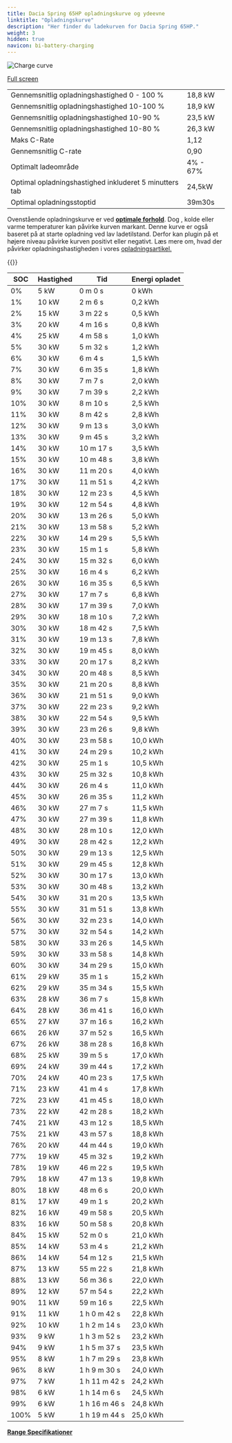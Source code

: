 ```yaml
---
title: Dacia Spring 65HP opladningskurve og ydeevne
linktitle: "Opladningskurve"
description: "Her finder du ladekurven for Dacia Spring 65HP."
weight: 3
hidden: true
navicon: bi-battery-charging
---
```

<!-- markdownlint-disable MD033 -->
<img src="../chargingcurve.svg" alt="Charge curve" class="img-fluid">

[Full screen](/models/dacia/spring/spring_65hp/chargingcurve.svg)


<table class="table table-striped border">
<tbody>
<tr>
<td>Gennemsnitlig opladningshastighed 0 - 100 %</td><td>18,8 kW</td>
</tr>
<tr>
<td>Gennemsnitlig opladningshastighed 10-100 %</td><td>18,9 kW</td>
</tr>
<tr>
<td>Gennemsnitlig opladningshastighed 10-90 %</td><td>23,5 kW</td>
</tr>
<tr>
<td>Gennemsnitlig opladningshastighed 10-80 %</td><td>26,3 kW</td>
</tr>
<tr>
<td>Maks C-Rate</td><td>1,12</td>
</tr>
<tr>
<td>Gennemsnitlig C-rate</td><td>0,90</td>
</tr>
<tr>
<td>Optimalt ladeområde</td><td>4% - 67%</td>
</tr>
<tr>
<td>Optimal opladningshastighed inkluderet 5 minutters tab</td><td>24,5kW</td>
</tr>
<tr>
<td>Optimal opladningsstoptid</td><td>39m30s</td>
</tr>
</tbody>
</table>


Ovenstående opladningskurve er ved **[optimale forhold](../../../../../technology/battery/charging/#temperature)**. Dog , kolde eller varme temperaturer kan påvirke kurven markant. Denne kurve er også baseret på at starte opladning ved lav ladetilstand. Derfor kan plugin på et højere niveau påvirke kurven positivt eller negativt. Læs mere om, hvad der påvirker opladningshastigheden i vores [opladningsartikel.](../../../../../technology/battery/charging/)


{{<evkxdisplayaddarticle />}}
<table class="table table-striped border">
<thead>
<tr><th>SOC</th><th>Hastighed</th><th>Tid</th><th>Energi opladet</th></tr>
</thead>
<tbody>
<tr>
<td>0%</td><td>5 kW</td><td> 0 m 0 s </td><td>0 kWh </td>
</tr>
<tr>
<td>1%</td><td>10 kW</td><td> 2 m 6 s </td><td>0,2 kWh </td>
</tr>
<tr>
<td>2%</td><td>15 kW</td><td> 3 m 22 s </td><td>0,5 kWh </td>
</tr>
<tr>
<td>3%</td><td>20 kW</td><td> 4 m 16 s </td><td>0,8 kWh </td>
</tr>
<tr>
<td>4%</td><td>25 kW</td><td> 4 m 58 s </td><td>1,0 kWh </td>
</tr>
<tr>
<td>5%</td><td>30 kW</td><td> 5 m 32 s </td><td>1,2 kWh </td>
</tr>
<tr>
<td>6%</td><td>30 kW</td><td> 6 m 4 s </td><td>1,5 kWh </td>
</tr>
<tr>
<td>7%</td><td>30 kW</td><td> 6 m 35 s </td><td>1,8 kWh </td>
</tr>
<tr>
<td>8%</td><td>30 kW</td><td> 7 m 7 s </td><td>2,0 kWh </td>
</tr>
<tr>
<td>9%</td><td>30 kW</td><td> 7 m 39 s </td><td>2,2 kWh </td>
</tr>
<tr>
<td>10%</td><td>30 kW</td><td> 8 m 10 s </td><td>2,5 kWh </td>
</tr>
<tr>
<td>11%</td><td>30 kW</td><td> 8 m 42 s </td><td>2,8 kWh </td>
</tr>
<tr>
<td>12%</td><td>30 kW</td><td> 9 m 13 s </td><td>3,0 kWh </td>
</tr>
<tr>
<td>13%</td><td>30 kW</td><td> 9 m 45 s </td><td>3,2 kWh </td>
</tr>
<tr>
<td>14%</td><td>30 kW</td><td> 10 m 17 s </td><td>3,5 kWh </td>
</tr>
<tr>
<td>15%</td><td>30 kW</td><td> 10 m 48 s </td><td>3,8 kWh </td>
</tr>
<tr>
<td>16%</td><td>30 kW</td><td> 11 m 20 s </td><td>4,0 kWh </td>
</tr>
<tr>
<td>17%</td><td>30 kW</td><td> 11 m 51 s </td><td>4,2 kWh </td>
</tr>
<tr>
<td>18%</td><td>30 kW</td><td> 12 m 23 s </td><td>4,5 kWh </td>
</tr>
<tr>
<td>19%</td><td>30 kW</td><td> 12 m 54 s </td><td>4,8 kWh </td>
</tr>
<tr>
<td>20%</td><td>30 kW</td><td> 13 m 26 s </td><td>5,0 kWh </td>
</tr>
<tr>
<td>21%</td><td>30 kW</td><td> 13 m 58 s </td><td>5,2 kWh </td>
</tr>
<tr>
<td>22%</td><td>30 kW</td><td> 14 m 29 s </td><td>5,5 kWh </td>
</tr>
<tr>
<td>23%</td><td>30 kW</td><td> 15 m 1 s </td><td>5,8 kWh </td>
</tr>
<tr>
<td>24%</td><td>30 kW</td><td> 15 m 32 s </td><td>6,0 kWh </td>
</tr>
<tr>
<td>25%</td><td>30 kW</td><td> 16 m 4 s </td><td>6,2 kWh </td>
</tr>
<tr>
<td>26%</td><td>30 kW</td><td> 16 m 35 s </td><td>6,5 kWh </td>
</tr>
<tr>
<td>27%</td><td>30 kW</td><td> 17 m 7 s </td><td>6,8 kWh </td>
</tr>
<tr>
<td>28%</td><td>30 kW</td><td> 17 m 39 s </td><td>7,0 kWh </td>
</tr>
<tr>
<td>29%</td><td>30 kW</td><td> 18 m 10 s </td><td>7,2 kWh </td>
</tr>
<tr>
<td>30%</td><td>30 kW</td><td> 18 m 42 s </td><td>7,5 kWh </td>
</tr>
<tr>
<td>31%</td><td>30 kW</td><td> 19 m 13 s </td><td>7,8 kWh </td>
</tr>
<tr>
<td>32%</td><td>30 kW</td><td> 19 m 45 s </td><td>8,0 kWh </td>
</tr>
<tr>
<td>33%</td><td>30 kW</td><td> 20 m 17 s </td><td>8,2 kWh </td>
</tr>
<tr>
<td>34%</td><td>30 kW</td><td> 20 m 48 s </td><td>8,5 kWh </td>
</tr>
<tr>
<td>35%</td><td>30 kW</td><td> 21 m 20 s </td><td>8,8 kWh </td>
</tr>
<tr>
<td>36%</td><td>30 kW</td><td> 21 m 51 s </td><td>9,0 kWh </td>
</tr>
<tr>
<td>37%</td><td>30 kW</td><td> 22 m 23 s </td><td>9,2 kWh </td>
</tr>
<tr>
<td>38%</td><td>30 kW</td><td> 22 m 54 s </td><td>9,5 kWh </td>
</tr>
<tr>
<td>39%</td><td>30 kW</td><td> 23 m 26 s </td><td>9,8 kWh </td>
</tr>
<tr>
<td>40%</td><td>30 kW</td><td> 23 m 58 s </td><td>10,0 kWh </td>
</tr>
<tr>
<td>41%</td><td>30 kW</td><td> 24 m 29 s </td><td>10,2 kWh </td>
</tr>
<tr>
<td>42%</td><td>30 kW</td><td> 25 m 1 s </td><td>10,5 kWh </td>
</tr>
<tr>
<td>43%</td><td>30 kW</td><td> 25 m 32 s </td><td>10,8 kWh </td>
</tr>
<tr>
<td>44%</td><td>30 kW</td><td> 26 m 4 s </td><td>11,0 kWh </td>
</tr>
<tr>
<td>45%</td><td>30 kW</td><td> 26 m 35 s </td><td>11,2 kWh </td>
</tr>
<tr>
<td>46%</td><td>30 kW</td><td> 27 m 7 s </td><td>11,5 kWh </td>
</tr>
<tr>
<td>47%</td><td>30 kW</td><td> 27 m 39 s </td><td>11,8 kWh </td>
</tr>
<tr>
<td>48%</td><td>30 kW</td><td> 28 m 10 s </td><td>12,0 kWh </td>
</tr>
<tr>
<td>49%</td><td>30 kW</td><td> 28 m 42 s </td><td>12,2 kWh </td>
</tr>
<tr>
<td>50%</td><td>30 kW</td><td> 29 m 13 s </td><td>12,5 kWh </td>
</tr>
<tr>
<td>51%</td><td>30 kW</td><td> 29 m 45 s </td><td>12,8 kWh </td>
</tr>
<tr>
<td>52%</td><td>30 kW</td><td> 30 m 17 s </td><td>13,0 kWh </td>
</tr>
<tr>
<td>53%</td><td>30 kW</td><td> 30 m 48 s </td><td>13,2 kWh </td>
</tr>
<tr>
<td>54%</td><td>30 kW</td><td> 31 m 20 s </td><td>13,5 kWh </td>
</tr>
<tr>
<td>55%</td><td>30 kW</td><td> 31 m 51 s </td><td>13,8 kWh </td>
</tr>
<tr>
<td>56%</td><td>30 kW</td><td> 32 m 23 s </td><td>14,0 kWh </td>
</tr>
<tr>
<td>57%</td><td>30 kW</td><td> 32 m 54 s </td><td>14,2 kWh </td>
</tr>
<tr>
<td>58%</td><td>30 kW</td><td> 33 m 26 s </td><td>14,5 kWh </td>
</tr>
<tr>
<td>59%</td><td>30 kW</td><td> 33 m 58 s </td><td>14,8 kWh </td>
</tr>
<tr>
<td>60%</td><td>30 kW</td><td> 34 m 29 s </td><td>15,0 kWh </td>
</tr>
<tr>
<td>61%</td><td>29 kW</td><td> 35 m 1 s </td><td>15,2 kWh </td>
</tr>
<tr>
<td>62%</td><td>29 kW</td><td> 35 m 34 s </td><td>15,5 kWh </td>
</tr>
<tr>
<td>63%</td><td>28 kW</td><td> 36 m 7 s </td><td>15,8 kWh </td>
</tr>
<tr>
<td>64%</td><td>28 kW</td><td> 36 m 41 s </td><td>16,0 kWh </td>
</tr>
<tr>
<td>65%</td><td>27 kW</td><td> 37 m 16 s </td><td>16,2 kWh </td>
</tr>
<tr>
<td>66%</td><td>26 kW</td><td> 37 m 52 s </td><td>16,5 kWh </td>
</tr>
<tr>
<td>67%</td><td>26 kW</td><td> 38 m 28 s </td><td>16,8 kWh </td>
</tr>
<tr>
<td>68%</td><td>25 kW</td><td> 39 m 5 s </td><td>17,0 kWh </td>
</tr>
<tr>
<td>69%</td><td>24 kW</td><td> 39 m 44 s </td><td>17,2 kWh </td>
</tr>
<tr>
<td>70%</td><td>24 kW</td><td> 40 m 23 s </td><td>17,5 kWh </td>
</tr>
<tr>
<td>71%</td><td>23 kW</td><td> 41 m 4 s </td><td>17,8 kWh </td>
</tr>
<tr>
<td>72%</td><td>23 kW</td><td> 41 m 45 s </td><td>18,0 kWh </td>
</tr>
<tr>
<td>73%</td><td>22 kW</td><td> 42 m 28 s </td><td>18,2 kWh </td>
</tr>
<tr>
<td>74%</td><td>21 kW</td><td> 43 m 12 s </td><td>18,5 kWh </td>
</tr>
<tr>
<td>75%</td><td>21 kW</td><td> 43 m 57 s </td><td>18,8 kWh </td>
</tr>
<tr>
<td>76%</td><td>20 kW</td><td> 44 m 44 s </td><td>19,0 kWh </td>
</tr>
<tr>
<td>77%</td><td>19 kW</td><td> 45 m 32 s </td><td>19,2 kWh </td>
</tr>
<tr>
<td>78%</td><td>19 kW</td><td> 46 m 22 s </td><td>19,5 kWh </td>
</tr>
<tr>
<td>79%</td><td>18 kW</td><td> 47 m 13 s </td><td>19,8 kWh </td>
</tr>
<tr>
<td>80%</td><td>18 kW</td><td> 48 m 6 s </td><td>20,0 kWh </td>
</tr>
<tr>
<td>81%</td><td>17 kW</td><td> 49 m 1 s </td><td>20,2 kWh </td>
</tr>
<tr>
<td>82%</td><td>16 kW</td><td> 49 m 58 s </td><td>20,5 kWh </td>
</tr>
<tr>
<td>83%</td><td>16 kW</td><td> 50 m 58 s </td><td>20,8 kWh </td>
</tr>
<tr>
<td>84%</td><td>15 kW</td><td> 52 m 0 s </td><td>21,0 kWh </td>
</tr>
<tr>
<td>85%</td><td>14 kW</td><td> 53 m 4 s </td><td>21,2 kWh </td>
</tr>
<tr>
<td>86%</td><td>14 kW</td><td> 54 m 12 s </td><td>21,5 kWh </td>
</tr>
<tr>
<td>87%</td><td>13 kW</td><td> 55 m 22 s </td><td>21,8 kWh </td>
</tr>
<tr>
<td>88%</td><td>13 kW</td><td> 56 m 36 s </td><td>22,0 kWh </td>
</tr>
<tr>
<td>89%</td><td>12 kW</td><td> 57 m 54 s </td><td>22,2 kWh </td>
</tr>
<tr>
<td>90%</td><td>11 kW</td><td> 59 m 16 s </td><td>22,5 kWh </td>
</tr>
<tr>
<td>91%</td><td>11 kW</td><td>1 h 0 m 42 s </td><td>22,8 kWh </td>
</tr>
<tr>
<td>92%</td><td>10 kW</td><td>1 h 2 m 14 s </td><td>23,0 kWh </td>
</tr>
<tr>
<td>93%</td><td>9 kW</td><td>1 h 3 m 52 s </td><td>23,2 kWh </td>
</tr>
<tr>
<td>94%</td><td>9 kW</td><td>1 h 5 m 37 s </td><td>23,5 kWh </td>
</tr>
<tr>
<td>95%</td><td>8 kW</td><td>1 h 7 m 29 s </td><td>23,8 kWh </td>
</tr>
<tr>
<td>96%</td><td>8 kW</td><td>1 h 9 m 30 s </td><td>24,0 kWh </td>
</tr>
<tr>
<td>97%</td><td>7 kW</td><td>1 h 11 m 42 s </td><td>24,2 kWh </td>
</tr>
<tr>
<td>98%</td><td>6 kW</td><td>1 h 14 m 6 s </td><td>24,5 kWh </td>
</tr>
<tr>
<td>99%</td><td>6 kW</td><td>1 h 16 m 46 s </td><td>24,8 kWh </td>
</tr>
<tr>
<td>100%</td><td>5 kW</td><td>1 h 19 m 44 s </td><td>25,0 kWh </td>
</tr>
</tbody>
</table>

<div class="mt-3 mb-3">
<a href="../rangeandconsumption/" class="text-decoration-none text-black">
<strong><i class="bi-arrow-left"></i> Range </strong>
</a>
<a href="../specifications/" class="text-decoration-none text-black float-end">
<strong>Specifikationer <i class="bi-arrow-right"></i></strong>
</a>
</div>

